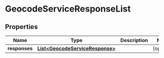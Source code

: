 
# GeocodeServiceResponseList

## Properties
Name | Type | Description | Notes
------------ | ------------- | ------------- | -------------
**responses** | [**List&lt;GeocodeServiceResponse&gt;**](GeocodeServiceResponse.md) |  |  [optional]



